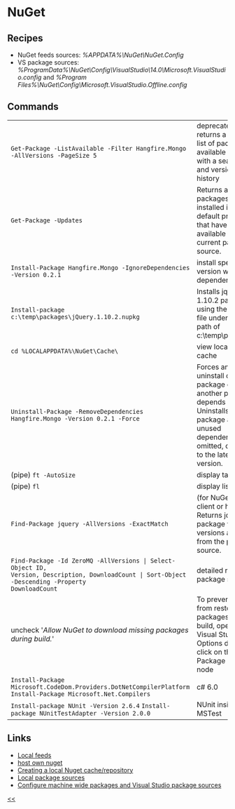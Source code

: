 # NuGet

## Recipes

+ NuGet feeds sources: _%APPDATA%\NuGet\NuGet.Config_
+ VS package sources: 
_%ProgramData%\NuGet\Config\VisualStudio\14.0\Microsoft.VisualStudio.config_ and 
_%Program Files%\NuGet\Config\Microsoft.VisualStudio.Offline.config_


## Commands

|  |  |
|------------------------------------------------------------------------------------------------------------------------------------------------|---------------------------------------------------------------------------------------------------------------------------------------------------------------------------|
| `Get-Package -ListAvailable -Filter Hangfire.Mongo -AllVersions -PageSize 5` | deprecated, returns a paged list of packages available online, with a search term and version history |
| `Get-Package -Updates` | Returns a list of packages installed in the default project that have updates available in the current package source. |
| `Install-Package Hangfire.Mongo -IgnoreDependencies -Version 0.2.1` | install specific version without dependencies |
| `Install-package c:\temp\packages\jQuery.1.10.2.nupkg` | Installs jquery 1.10.2 package, using the .nupkg file under local path of c:\temp\packages. |
| `cd %LOCALAPPDATA%\NuGet\Cache\` | view local nupkg cache |
| `Uninstall-Package -RemoveDependencies Hangfire.Mongo -Version 0.2.1 -Force` | Forces an uninstall of the package even if another package depends on it. Uninstalls the package and its unused dependencies. If omitted, defaults to the latest version. |
| (pipe) `ft -AutoSize` | display tabular |
| (pipe) `fl` | display list details |
| `Find-Package jquery -AllVersions -ExactMatch` | (for NuGet 3.0 client or higher) Returns jquery package with all versions available from the package source. |
| <code>Find-Package -Id ZeroMQ -AllVersions &#124; Select-Object ID, Version, Description, DownloadCount &#124; Sort-Object -Descending -Property DownloadCount</code> | detailed relevant package search |
| uncheck '_Allow NuGet to download missing packages during build._' | To prevent NuGet from restoring packages during build, open the Visual Studio Options dialog, click on the Package Manager node |
| `Install-Package Microsoft.CodeDom.Providers.DotNetCompilerPlatform` `Install-Package Microsoft.Net.Compilers` | c# 6.0 |
| `Install-package NUnit -Version 2.6.4` `Install-package NUnitTestAdapter -Version 2.0.0` | NUnit inside MSTest |


## Links
- [Local feeds](https://docs.microsoft.com/ro-ro/nuget/hosting-packages/local-feeds)
- [host own nuget](https://docs.microsoft.com/ro-ro/nuget/hosting-packages/overview)
- [Creating a local Nuget cache/repository](https://joshilewis.wordpress.com/2012/01/13/creating-a-local-nuget-cacherepository/)
- [Local package sources](http://stackoverflow.com/questions/28592693/adding-nuget-package-sources-to-visual-studio-by-script) 
- [Configure machine wide packages and Visual Studio package sources](https://docs.microsoft.com/en-us/nuget/consume-packages/configuring-nuget-behavior)


[<<](https://github.com/illegitimis/Tutorial/)
